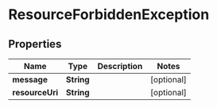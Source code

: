 
# ResourceForbiddenException

## Properties
Name | Type | Description | Notes
------------ | ------------- | ------------- | -------------
**message** | **String** |  |  [optional]
**resourceUri** | **String** |  |  [optional]



